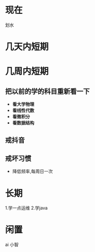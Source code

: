 # 现在 
划水

# 几天内短期

# 几周内短期 
## 把以前的学的科目重新看一下
- **看大学物理**
- **看线性代数**
- **看微积分**
- **看数据结构**

## 戒抖音

## 戒坏习惯
- 降低频率,每周日一次

# 长期
1.学一点运维
2.学java

# 闲置
ai 小智

